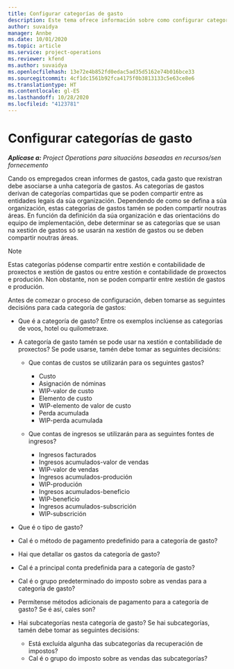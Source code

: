 ```yaml
---
title: Configurar categorías de gasto
description: Este tema ofrece información sobre como configurar categorías de gastos e categorías compartidas para os informes de gastos.
author: suvaidya
manager: Annbe
ms.date: 10/01/2020
ms.topic: article
ms.service: project-operations
ms.reviewer: kfend
ms.author: suvaidya
ms.openlocfilehash: 13e72e4b852fd0edac5ad35d5162e74b016bce33
ms.sourcegitcommit: 4cf1dc1561b92fca4175f0b3813133c5e63ce8e6
ms.translationtype: HT
ms.contentlocale: gl-ES
ms.lasthandoff: 10/28/2020
ms.locfileid: "4123781"
---
```

# <a name="set-up-expense-categories"></a>Configurar categorías de gasto

_**Aplícase a:** Project Operations para situacións baseadas en recursos/sen fornecemento_

Cando os empregados crean informes de gastos, cada gasto que rexistran debe asociarse a unha categoría de gastos. As categorías de gastos derivan de categorías compartidas que se poden compartir entre as entidades legais da súa organización. Dependendo de como se defina a súa organización, estas categorías de gastos tamén se poden compartir noutras áreas. En función da definición da súa organización e das orientacións do equipo de implementación, debe determinar se as categorías que se usan na xestión de gastos só se usarán na xestión de gastos ou se deben compartir noutras áreas.

> [!NOTE]
> Estas categorías pódense compartir entre xestión e contabilidade de proxectos e xestión de gastos ou entre xestión e contabilidade de proxectos e produción. Non obstante, non se poden compartir entre xestión de gastos e produción.

Antes de comezar o proceso de configuración, deben tomarse as seguintes decisións para cada categoría de gastos:

- Que é a categoría de gasto? Entre os exemplos inclúense as categorías de voos, hotel ou quilometraxe.
- A categoría de gasto tamén se pode usar na xestión e contabilidade de proxectos? Se pode usarse, tamén debe tomar as seguintes decisións:

    - Que contas de custos se utilizarán para os seguintes gastos?

        - Custo
        - Asignación de nóminas
        - WIP-valor de custo
        - Elemento de custo
        - WIP-elemento de valor de custo
        - Perda acumulada
        - WIP-perda acumulada

    - Que contas de ingresos se utilizarán para as seguintes fontes de ingresos?

        - Ingresos facturados
        - Ingresos acumulados-valor de vendas
        - WIP-valor de vendas
        - Ingresos acumulados-produción
        - WIP-produción
        - Ingresos acumulados-beneficio
        - WIP-beneficio
        - Ingresos acumulados-subscrición
        - WIP-subscrición

- Que é o tipo de gasto?
- Cal é o método de pagamento predefinido para a categoría de gasto?
- Hai que detallar os gastos da categoría de gasto?
- Cal é a principal conta predefinida para a categoría de gasto?
- Cal é o grupo predeterminado do imposto sobre as vendas para a categoría de gasto?
- Permítense métodos adicionais de pagamento para a categoría de gasto? Se é así, cales son?
- Hai subcategorías nesta categoría de gasto? Se hai subcategorías, tamén debe tomar as seguintes decisións:

    - Está excluída algunha das subcategorías da recuperación de impostos?
    - Cal é o grupo do imposto sobre as vendas das subcategorías?
